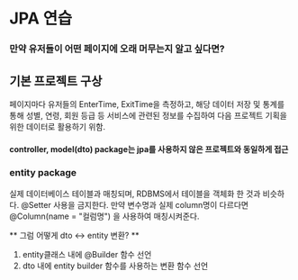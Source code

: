 # JPA 연습

### 만약 유저들이 어떤 페이지에 오래 머무는지 알고 싶다면?

## 기본 프로젝트 구상

페이지마다 유저들의 EnterTime, ExitTime을 측정하고, 해당 데이터 저장 및 통계를 통해
성별, 연령, 회원 등급 등 서비스에 관련된 정보를 수집하여 다음 프로젝트 기획을 위한 데이터로 활용하기 위함.

#### controller, model(dto) package는 jpa를 사용하지 않은 프로젝트와 동일하게 접근

### entity package

실제 데이터베이스 테이블과 매칭되며, RDBMS에서 테이블을 객체화 한 것과 비슷하다.
@Setter 사용을 금지한다.
만약 변수명과 실제 column명이 다르다면 @Column(name = "컬럼명") 을 사용하여 매칭시켜준다.


** 그럼 어떻게 dto <-> entity 변환? **
1. entity클래스 내에 @Builder 함수 선언
2. dto 내에 entity builder 함수를 사용하는 변환 함수 선언
